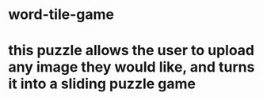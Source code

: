 # word-tile-game
# this puzzle allows the user to upload any image they would like, and turns it into a sliding puzzle game